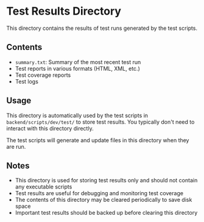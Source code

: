 # Test Results Directory

This directory contains the results of test runs generated by the test scripts.

## Contents

- `summary.txt`: Summary of the most recent test run
- Test reports in various formats (HTML, XML, etc.)
- Test coverage reports
- Test logs

## Usage

This directory is automatically used by the test scripts in `backend/scripts/dev/test/` to store test results. You typically don't need to interact with this directory directly.

The test scripts will generate and update files in this directory when they are run.

## Notes

- This directory is used for storing test results only and should not contain any executable scripts
- Test results are useful for debugging and monitoring test coverage
- The contents of this directory may be cleared periodically to save disk space
- Important test results should be backed up before clearing this directory 